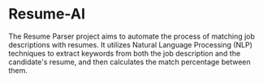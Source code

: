# Resume-AI
The Resume Parser project aims to automate the process of matching job descriptions with resumes. It utilizes Natural Language Processing (NLP) techniques to extract keywords from both the job description and the candidate's resume, and then calculates the match percentage between them.
